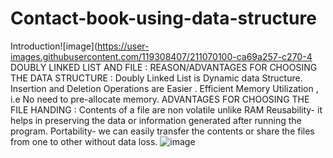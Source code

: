 # Contact-book-using-data-structure
Introduction![image](https://user-images.githubusercontent.com/119308407/211070100-ca69a257-c270-4
DOUBLY LINKED LIST AND FILE :
REASON/ADVANTAGES FOR CHOOSING THE DATA STRUCTURE :
Doubly Linked List is Dynamic data Structure. 
Insertion and Deletion Operations are Easier .
Efficient Memory Utilization , i.e No need to pre-allocate memory.
ADVANTAGES FOR CHOOSING THE FILE HANDING :
Contents of a file are non volatile unlike RAM
Reusability- it helps in preserving the data or information generated after running the program. 
Portability- we can easily transfer the contents or share the files from one to other without data loss.
![image](https://user-images.githubusercontent.com/119308407/211070017-25798634-ad42-4790-a24d-b38bac7e8afb.png)
